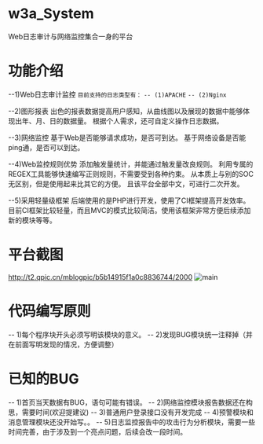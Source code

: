 w3a_System
==========

Web日志审计与网络监控集合一身的平台

功能介绍
==========================

 --1)Web日志审计监控
  ```目前支持的日志类型有：```
   ``` -- (1)APACHE ```
	``` -- (2)Nginx ```

 --2)图形报表
		出色的报表数据提高用户感知，从曲线图以及展现的数据中能够体现出年、月、日的数据量。
	根据个人需求，还可自定义操作日志数据。

 --3)网络监控
		基于Web是否能够请求成功，是否可到达。
	基于网络设备是否能ping通，是否可以到达。

 --4)Web监控规则优势
		添加触发量统计，并能通过触发量改良规则。
	利用专属的REGEX工具能够快速编写正则规则，不需要受到各种约束。
	从本质上与别的SOC无区别，但是使用起来比其它的方便。
	且该平台全部中文，可进行二次开发。

 --5)采用轻量级框架
		后端使用的是PHP进行开发，使用了CI框架提高开发效率。
	目前CI框架比较轻量，而且MVC的模式比较简洁。使用该框架非常方便后续添加新的模块等等。


平台截图
===========================
http://t2.qpic.cn/mblogpic/b5b14915f1a0c8836744/2000
![main](http://t2.qpic.cn/mblogpic/b5b14915f1a0c8836744/2000.png "main")

代码编写原则
===========================
-- 1)每个程序块开头必须写明该模块的意义。
-- 2)发现BUG模块统一注释掉（并在前面写明发现的情况，方便调整）


已知的BUG
==========================
-- 1)首页当天数据有BUG，语句可能有错误。
-- 2)网络监控模块报告数据还在构思，需要时间(欢迎提建议)
-- 3)普通用户登录接口没有开发完成
-- 4)预警模块和消息管理模块还没开始写。。
-- 5)日志监控报告中的攻击行为分析模块，需要一些时间完善，由于涉及到一个亮点问题，后续会改一段时间。


